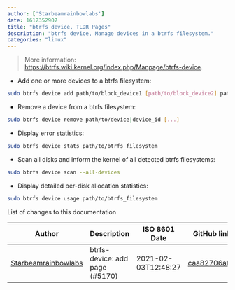```yaml
---
author: ['Starbeamrainbowlabs']
date: 1612352907
title: "btrfs device, TLDR Pages"
description: "btrfs device, Manage devices in a btrfs filesystem."
categories: "linux"
---
```

> More information: <https://btrfs.wiki.kernel.org/index.php/Manpage/btrfs-device>.

- Add one or more devices to a btrfs filesystem:

```bash
sudo btrfs device add path/to/block_device1 [path/to/block_device2] path/to/btrfs_filesystem
```

- Remove a device from a btrfs filesystem:

```bash
sudo btrfs device remove path/to/device|device_id [...]
```

- Display error statistics:

```bash
sudo btrfs device stats path/to/btrfs_filesystem
```

- Scan all disks and inform the kernel of all detected btrfs filesystems:

```bash
sudo btrfs device scan --all-devices
```

- Display detailed per-disk allocation statistics:

```bash
sudo btrfs device usage path/to/btrfs_filesystem
```
List of changes to this documentation


Author | Description | ISO 8601 Date | GitHub link
------|-----|-----|-----
[Starbeamrainbowlabs](mailto:sbrl@starbeamrainbowlabs.com) | btrfs-device: add page (#5170) | 2021-02-03T12:48:27 | [caa82706aff5](https://github.com/tldr-pages/tldr/commit/caa82706aff5dc6e33630deea920900a816b8985)

